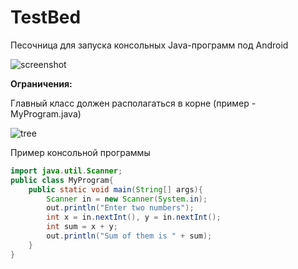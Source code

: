 # TestBed
Песочница для запуска консольных Java-программ под Android


![screenshot](https://github.com/vv73/TestBed/blob/master/screenshot.png)


**Ограничения:**

Главный класс должен располагаться в корне (пример - MyProgram.java) 

![tree](https://github.com/vv73/TestBed/blob/master/tree.png)

Пример консольной программы
```java
import java.util.Scanner;
public class MyProgram{
    public static void main(String[] args){
        Scanner in = new Scanner(System.in);
        out.println("Enter two numbers");
        int x = in.nextInt(), y = in.nextInt();
        int sum = x + y;
        out.println("Sum of them is " + sum);
    }
}
```

